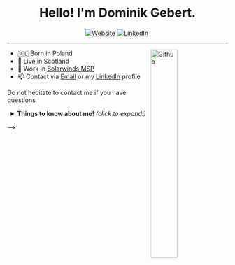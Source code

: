 <h1 align="center">Hello! I'm Dominik Gebert.</h1> 
 
<!--
  <img src="https://github.com/TheDudeThatCode/TheDudeThatCode/blob/master/Assets/Developer.gif" width="50px">
 -->
 
<p align="center">
<a align="center" href="https://twitter.com/dominikgebert/"><img align="center"  alt="Website" src="https://img.shields.io/badge/-Twitter-222222?style=flat-square&logo=twitter&logoColor=white&link=https://twitter.com/dominikgebert/"></a> <a href="https://www.linkedin.com/in/dominikgebert/" align="center" ><img align="center"  alt="LinkedIn" src="https://img.shields.io/badge/-LinkedIn-222222?style=flat-square&logo=Linkedin&logoColor=white&link=https://www.linkedin.com/in/dominikgebert/"></a> <a href="https://github.com/gebertdominik/" align="center" ><img align="center"  alt="" src="https://visitor-badge.laobi.icu/badge?page_id=gebertdominik.gebertdominik"></a></p>


 
---

<a href="https://www.gebert.pl/"><img width="35%" align="right" alt="Github" src="https://user-images.githubusercontent.com/48678280/88862734-4903af80-d201-11ea-968b-9c939d88a37c.gif" /></a>


- 🇵🇱 Born in Poland
- 🏴󠁧󠁢󠁳󠁣󠁴󠁿 Live in Scotland 
- 💼 Work in [Solarwinds MSP](https://www.solarwindsmsp.com/)
- 📫 Contact via <a href = "mailto: dgebert91@gmail.com">Email</a> or my <a href="https://www.linkedin.com/in/dominikgebert/">LinkedIn</a> profile

Do not hecitate to contact me if you have questions

<details align="center">
  <summary> <b> Things to know about me! </b> <i>(click to expand!)</i> </summary>
  <div>
    <img align='right' src="https://github-readme-stats.vercel.app/api?username=gebertdominik&show_icons=true&count_private=true&hide=contribs,issues&hide_border=true">
   
### Languages and Tools:  

<code><img width="10%" src="https://www.vectorlogo.zone/logos/java/java-ar21.svg"></code>
<code><img width="10%" src="https://www.vectorlogo.zone/logos/mysql/mysql-ar21.svg"></code>
<code><img width="10%" src="https://www.vectorlogo.zone/logos/sqlite/sqlite-ar21.svg"></code>
<br><br>
<code><img width="10%" src="https://www.vectorlogo.zone/logos/javascript/javascript-ar21.svg"></code>
<code><img width="10%" src="https://www.vectorlogo.zone/logos/nodejs/nodejs-ar21.svg"></code>
<code><img width="10%" src="https://www.vectorlogo.zone/logos/mongodb/mongodb-ar21.svg"></code>
<br><br>
   </div>
</details>

-->

